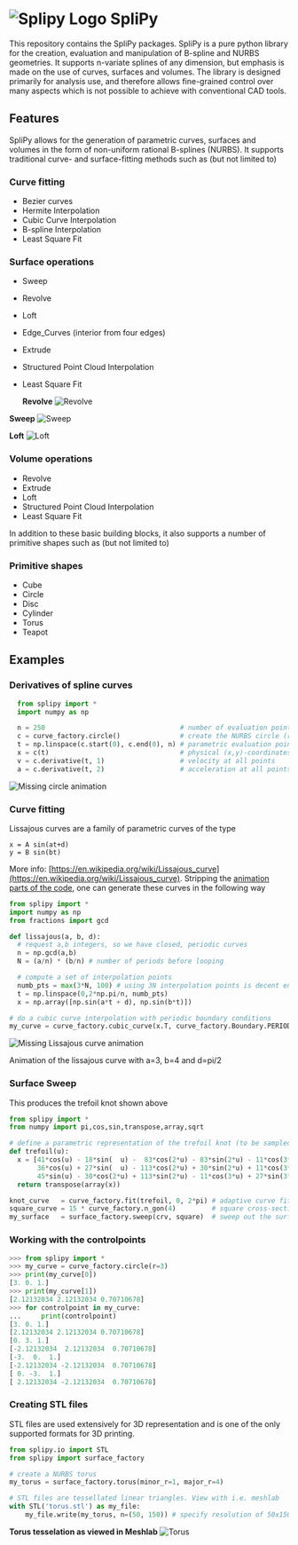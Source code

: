 
# ![Splipy Logo](https://github.com/sintefmath/Splipy/tree/master/images/logo_small.svg) SpliPy

This repository contains the SpliPy packages. SpliPy is a pure python library
for the creation, evaluation and manipulation of B-spline and NURBS geometries.
It supports n-variate splines of any dimension, but emphasis is made on the
use of curves, surfaces and volumes. The library is designed primarily for
analysis use, and therefore allows fine-grained control over many aspects which
is not possible to achieve with conventional CAD tools.

## Features

SpliPy allows for the generation of parametric curves, surfaces and volumes in the form of non-uniform rational B-splines (NURBS). It supports traditional curve- and surface-fitting methods such as (but not limited to)

### Curve fitting
* Bezier curves
* Hermite Interpolation
* Cubic Curve Interpolation
* B-spline Interpolation
* Least Square Fit

### Surface operations
* Sweep
* Revolve
* Loft
* Edge_Curves (interior from four edges)
* Extrude
* Structured Point Cloud Interpolation
* Least Square Fit

  **Revolve**
![Revolve](https://github.com/sintefmath/Splipy/tree/master/images/revolve.png)

**Sweep**
![Sweep](https://github.com/sintefmath/Splipy/tree/master/images/sweep.png)

**Loft**
![Loft](https://github.com/sintefmath/Splipy/tree/master/images/loft.png)

### Volume operations
* Revolve
* Extrude
* Loft
* Structured Point Cloud Interpolation
* Least Square Fit

In addition to these basic building blocks, it also supports a number of primitive shapes such as (but not limited to)

### Primitive shapes
* Cube
* Circle
* Disc
* Cylinder
* Torus
* Teapot

## Examples

### Derivatives of spline curves
``` python
  from splipy import *
  import numpy as np

  n = 250                                  # number of evaluation points
  c = curve_factory.circle()               # create the NURBS circle (r=1)
  t = np.linspace(c.start(0), c.end(0), n) # parametric evaluation points
  x = c(t)                                 # physical (x,y)-coordinates, size (n,2)
  v = c.derivative(t, 1)                   # velocity at all points
  a = c.derivative(t, 2)                   # acceleration at all points
```

![Missing circle animation](http://i.imgur.com/8MaBiTW.gif "Circle animation")

### Curve fitting
Lissajous curves are a family of parametric curves of the type

```
x = A sin(at+d)
y = B sin(bt)
```

More info: [https://en.wikipedia.org/wiki/Lissajous_curve](https://en.wikipedia.org/wiki/Lissajous_curve). Stripping the [animation parts of the code](https://github.com/sintefmath/Splipy/blob/master/examples/lissajous.py), one can generate these curves in the following way


``` python
from splipy import *
import numpy as np
from fractions import gcd

def lissajous(a, b, d):
  # request a,b integers, so we have closed, periodic curves
  n = np.gcd(a,b)
  N = (a/n) * (b/n) # number of periods before looping

  # compute a set of interpolation points
  numb_pts = max(3*N, 100) # using 3N interpolation points is decent enough
  t = np.linspace(0,2*np.pi/n, numb_pts)
  x = np.array([np.sin(a*t + d), np.sin(b*t)])

# do a cubic curve interpolation with periodic boundary conditions
my_curve = curve_factory.cubic_curve(x.T, curve_factory.Boundary.PERIODIC)
```

![Missing Lissajous curve animation](http://i.imgur.com/HKr59BT.gif "lissajous(3,4,pi/2)")

Animation of the lissajous curve with a=3, b=4 and d=pi/2

### Surface Sweep

This produces the trefoil knot shown above

``` python
from splipy import *
from numpy import pi,cos,sin,transpose,array,sqrt

# define a parametric representation of the trefoil knot (to be sampled)
def trefoil(u):
  x = [41*cos(u) - 18*sin(  u) -  83*cos(2*u) - 83*sin(2*u) - 11*cos(3*u) + 27*sin(3*u),
       36*cos(u) + 27*sin(  u) - 113*cos(2*u) + 30*sin(2*u) + 11*cos(3*u) - 27*sin(3*u),
       45*sin(u) - 30*cos(2*u) + 113*sin(2*u) - 11*cos(3*u) + 27*sin(3*u)]
  return transpose(array(x))

knot_curve   = curve_factory.fit(trefoil, 0, 2*pi) # adaptive curve fit of trefoil knot
square_curve = 15 * curve_factory.n_gon(4)         # square cross-section
my_surface   = surface_factory.sweep(crv, square)  # sweep out the surface
```

### Working with the controlpoints

``` python
>>> from splipy import *
>>> my_curve = curve_factory.circle(r=3)
>>> print(my_curve[0])
[3. 0. 1.]
>>> print(my_curve[1])
[2.12132034 2.12132034 0.70710678]
>>> for controlpoint in my_curve:
...     print(controlpoint)
[3. 0. 1.]
[2.12132034 2.12132034 0.70710678]
[0. 3. 1.]
[-2.12132034  2.12132034  0.70710678]
[-3.  0.  1.]
[-2.12132034 -2.12132034  0.70710678]
[ 0. -3.  1.]
[ 2.12132034 -2.12132034  0.70710678]
```

### Creating STL files

STL files are used extensively for 3D representation and is one of the only supported formats for 3D printing.

``` python
from splipy.io import STL
from splipy import surface_factory

# create a NURBS torus
my_torus = surface_factory.torus(minor_r=1, major_r=4)

# STL files are tessellated linear triangles. View with i.e. meshlab
with STL('torus.stl') as my_file:
    my_file.write(my_torus, n=(50, 150)) # specify resolution of 50x150 evaluation pts
```

**Torus tesselation as viewed in Meshlab**
![Torus](https://github.com/sintefmath/Splipy/tree/master/images/torus.png)

